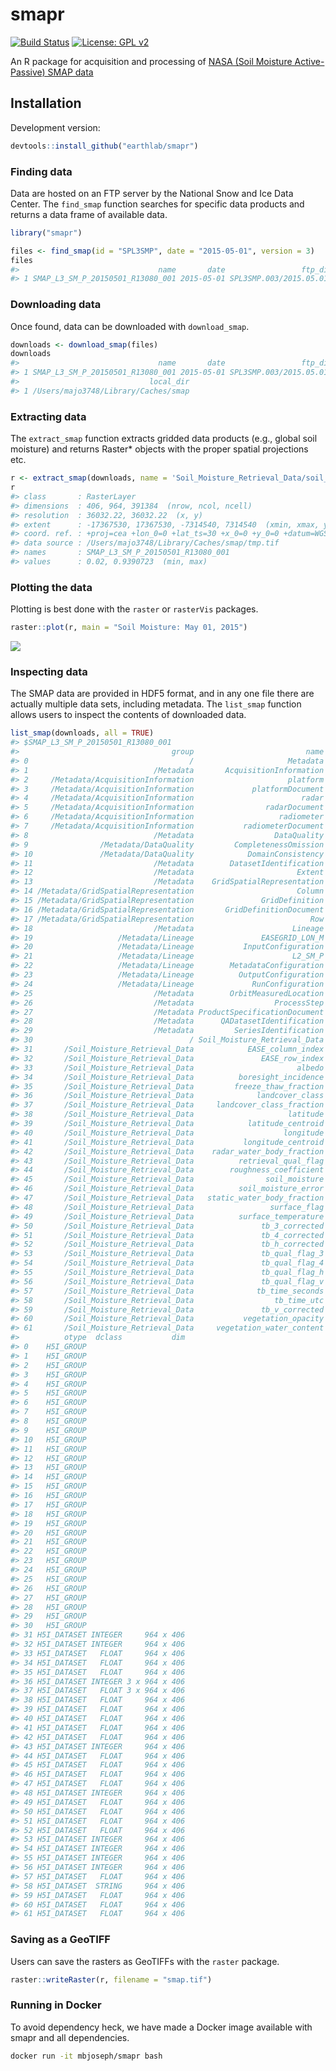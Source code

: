 smapr
================

[![Build Status](https://travis-ci.org/earthlab/smapr.svg?branch=master)](https://travis-ci.org/earthlab/smapr) [![License: GPL v2](https://img.shields.io/badge/License-GPL%20v2-blue.svg)](https://img.shields.io/badge/License-GPL%20v2-blue.svg)

An R package for acquisition and processing of [NASA (Soil Moisture Active-Passive) SMAP data](http://smap.jpl.nasa.gov/)

Installation
------------

Development version:

``` r
devtools::install_github("earthlab/smapr")
```

### Finding data

Data are hosted on an FTP server by the National Snow and Ice Data Center. The `find_smap` function searches for specific data products and returns a data frame of available data.

``` r
library("smapr")

files <- find_smap(id = "SPL3SMP", date = "2015-05-01", version = 3)
files
#>                               name       date                 ftp_dir
#> 1 SMAP_L3_SM_P_20150501_R13080_001 2015-05-01 SPL3SMP.003/2015.05.01/
```

### Downloading data

Once found, data can be downloaded with `download_smap`.

``` r
downloads <- download_smap(files)
downloads
#>                               name       date                 ftp_dir
#> 1 SMAP_L3_SM_P_20150501_R13080_001 2015-05-01 SPL3SMP.003/2015.05.01/
#>                             local_dir
#> 1 /Users/majo3748/Library/Caches/smap
```

### Extracting data

The `extract_smap` function extracts gridded data products (e.g., global soil moisture) and returns Raster\* objects with the proper spatial projections etc.

``` r
r <- extract_smap(downloads, name = 'Soil_Moisture_Retrieval_Data/soil_moisture')
r
#> class       : RasterLayer 
#> dimensions  : 406, 964, 391384  (nrow, ncol, ncell)
#> resolution  : 36032.22, 36032.22  (x, y)
#> extent      : -17367530, 17367530, -7314540, 7314540  (xmin, xmax, ymin, ymax)
#> coord. ref. : +proj=cea +lon_0=0 +lat_ts=30 +x_0=0 +y_0=0 +datum=WGS84 +units=m +no_defs +ellps=WGS84 +towgs84=0,0,0 
#> data source : /Users/majo3748/Library/Caches/smap/tmp.tif 
#> names       : SMAP_L3_SM_P_20150501_R13080_001 
#> values      : 0.02, 0.9390723  (min, max)
```

### Plotting the data

Plotting is best done with the `raster` or `rasterVis` packages.

``` r
raster::plot(r, main = "Soil Moisture: May 01, 2015")
```

![](inst/img/unnamed-chunk-6-1.png)

### Inspecting data

The SMAP data are provided in HDF5 format, and in any one file there are actually multiple data sets, including metadata. The `list_smap` function allows users to inspect the contents of downloaded data.

``` r
list_smap(downloads, all = TRUE)
#> $SMAP_L3_SM_P_20150501_R13080_001
#>                                  group                         name
#> 0                                    /                     Metadata
#> 1                            /Metadata       AcquisitionInformation
#> 2     /Metadata/AcquisitionInformation                     platform
#> 3     /Metadata/AcquisitionInformation             platformDocument
#> 4     /Metadata/AcquisitionInformation                        radar
#> 5     /Metadata/AcquisitionInformation                radarDocument
#> 6     /Metadata/AcquisitionInformation                   radiometer
#> 7     /Metadata/AcquisitionInformation           radiometerDocument
#> 8                            /Metadata                  DataQuality
#> 9                /Metadata/DataQuality         CompletenessOmission
#> 10               /Metadata/DataQuality            DomainConsistency
#> 11                           /Metadata        DatasetIdentification
#> 12                           /Metadata                       Extent
#> 13                           /Metadata    GridSpatialRepresentation
#> 14 /Metadata/GridSpatialRepresentation                       Column
#> 15 /Metadata/GridSpatialRepresentation               GridDefinition
#> 16 /Metadata/GridSpatialRepresentation       GridDefinitionDocument
#> 17 /Metadata/GridSpatialRepresentation                          Row
#> 18                           /Metadata                      Lineage
#> 19                   /Metadata/Lineage               EASEGRID_LON_M
#> 20                   /Metadata/Lineage           InputConfiguration
#> 21                   /Metadata/Lineage                      L2_SM_P
#> 22                   /Metadata/Lineage        MetadataConfiguration
#> 23                   /Metadata/Lineage          OutputConfiguration
#> 24                   /Metadata/Lineage             RunConfiguration
#> 25                           /Metadata        OrbitMeasuredLocation
#> 26                           /Metadata                  ProcessStep
#> 27                           /Metadata ProductSpecificationDocument
#> 28                           /Metadata      QADatasetIdentification
#> 29                           /Metadata         SeriesIdentification
#> 30                                   / Soil_Moisture_Retrieval_Data
#> 31       /Soil_Moisture_Retrieval_Data            EASE_column_index
#> 32       /Soil_Moisture_Retrieval_Data               EASE_row_index
#> 33       /Soil_Moisture_Retrieval_Data                       albedo
#> 34       /Soil_Moisture_Retrieval_Data          boresight_incidence
#> 35       /Soil_Moisture_Retrieval_Data         freeze_thaw_fraction
#> 36       /Soil_Moisture_Retrieval_Data              landcover_class
#> 37       /Soil_Moisture_Retrieval_Data     landcover_class_fraction
#> 38       /Soil_Moisture_Retrieval_Data                     latitude
#> 39       /Soil_Moisture_Retrieval_Data            latitude_centroid
#> 40       /Soil_Moisture_Retrieval_Data                    longitude
#> 41       /Soil_Moisture_Retrieval_Data           longitude_centroid
#> 42       /Soil_Moisture_Retrieval_Data    radar_water_body_fraction
#> 43       /Soil_Moisture_Retrieval_Data          retrieval_qual_flag
#> 44       /Soil_Moisture_Retrieval_Data        roughness_coefficient
#> 45       /Soil_Moisture_Retrieval_Data                soil_moisture
#> 46       /Soil_Moisture_Retrieval_Data          soil_moisture_error
#> 47       /Soil_Moisture_Retrieval_Data   static_water_body_fraction
#> 48       /Soil_Moisture_Retrieval_Data                 surface_flag
#> 49       /Soil_Moisture_Retrieval_Data          surface_temperature
#> 50       /Soil_Moisture_Retrieval_Data               tb_3_corrected
#> 51       /Soil_Moisture_Retrieval_Data               tb_4_corrected
#> 52       /Soil_Moisture_Retrieval_Data               tb_h_corrected
#> 53       /Soil_Moisture_Retrieval_Data               tb_qual_flag_3
#> 54       /Soil_Moisture_Retrieval_Data               tb_qual_flag_4
#> 55       /Soil_Moisture_Retrieval_Data               tb_qual_flag_h
#> 56       /Soil_Moisture_Retrieval_Data               tb_qual_flag_v
#> 57       /Soil_Moisture_Retrieval_Data              tb_time_seconds
#> 58       /Soil_Moisture_Retrieval_Data                  tb_time_utc
#> 59       /Soil_Moisture_Retrieval_Data               tb_v_corrected
#> 60       /Soil_Moisture_Retrieval_Data           vegetation_opacity
#> 61       /Soil_Moisture_Retrieval_Data     vegetation_water_content
#>          otype  dclass           dim
#> 0    H5I_GROUP                      
#> 1    H5I_GROUP                      
#> 2    H5I_GROUP                      
#> 3    H5I_GROUP                      
#> 4    H5I_GROUP                      
#> 5    H5I_GROUP                      
#> 6    H5I_GROUP                      
#> 7    H5I_GROUP                      
#> 8    H5I_GROUP                      
#> 9    H5I_GROUP                      
#> 10   H5I_GROUP                      
#> 11   H5I_GROUP                      
#> 12   H5I_GROUP                      
#> 13   H5I_GROUP                      
#> 14   H5I_GROUP                      
#> 15   H5I_GROUP                      
#> 16   H5I_GROUP                      
#> 17   H5I_GROUP                      
#> 18   H5I_GROUP                      
#> 19   H5I_GROUP                      
#> 20   H5I_GROUP                      
#> 21   H5I_GROUP                      
#> 22   H5I_GROUP                      
#> 23   H5I_GROUP                      
#> 24   H5I_GROUP                      
#> 25   H5I_GROUP                      
#> 26   H5I_GROUP                      
#> 27   H5I_GROUP                      
#> 28   H5I_GROUP                      
#> 29   H5I_GROUP                      
#> 30   H5I_GROUP                      
#> 31 H5I_DATASET INTEGER     964 x 406
#> 32 H5I_DATASET INTEGER     964 x 406
#> 33 H5I_DATASET   FLOAT     964 x 406
#> 34 H5I_DATASET   FLOAT     964 x 406
#> 35 H5I_DATASET   FLOAT     964 x 406
#> 36 H5I_DATASET INTEGER 3 x 964 x 406
#> 37 H5I_DATASET   FLOAT 3 x 964 x 406
#> 38 H5I_DATASET   FLOAT     964 x 406
#> 39 H5I_DATASET   FLOAT     964 x 406
#> 40 H5I_DATASET   FLOAT     964 x 406
#> 41 H5I_DATASET   FLOAT     964 x 406
#> 42 H5I_DATASET   FLOAT     964 x 406
#> 43 H5I_DATASET INTEGER     964 x 406
#> 44 H5I_DATASET   FLOAT     964 x 406
#> 45 H5I_DATASET   FLOAT     964 x 406
#> 46 H5I_DATASET   FLOAT     964 x 406
#> 47 H5I_DATASET   FLOAT     964 x 406
#> 48 H5I_DATASET INTEGER     964 x 406
#> 49 H5I_DATASET   FLOAT     964 x 406
#> 50 H5I_DATASET   FLOAT     964 x 406
#> 51 H5I_DATASET   FLOAT     964 x 406
#> 52 H5I_DATASET   FLOAT     964 x 406
#> 53 H5I_DATASET INTEGER     964 x 406
#> 54 H5I_DATASET INTEGER     964 x 406
#> 55 H5I_DATASET INTEGER     964 x 406
#> 56 H5I_DATASET INTEGER     964 x 406
#> 57 H5I_DATASET   FLOAT     964 x 406
#> 58 H5I_DATASET  STRING     964 x 406
#> 59 H5I_DATASET   FLOAT     964 x 406
#> 60 H5I_DATASET   FLOAT     964 x 406
#> 61 H5I_DATASET   FLOAT     964 x 406
```

### Saving as a GeoTIFF

Users can save the rasters as GeoTIFFs with the `raster` package.

``` r
raster::writeRaster(r, filename = "smap.tif")
```

### Running in Docker

To avoid dependency heck, we have made a Docker image available with smapr and all dependencies.

``` bash
docker run -it mbjoseph/smapr bash
```
